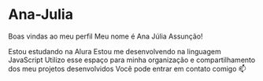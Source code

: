 # Ana-Julia
Boas vindas ao meu perfil 
Meu nome é Ana Júlia Assunção!

Estou estudando na Alura
Estou me desenvolvendo na linguagem JavaScript
Utilizo esse espaço para minha organização e compartilhamento dos meu projetos desenvolvidos
Você pode entrar em contato comigo 📫
